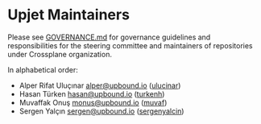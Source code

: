 # Upjet Maintainers

Please see [GOVERNANCE.md](https://github.com/crossplane/crossplane/blob/master/GOVERNANCE.md) for governance guidelines and responsibilities for the
steering committee and maintainers of repositories under Crossplane organization.

In alphabetical order:

* Alper Rifat Uluçınar <alper@upbound.io> ([ulucinar](https://github.com/ulucinar))
* Hasan Türken <hasan@upbound.io> ([turkenh](https://github.com/turkenh))
* Muvaffak Onuş <monus@upbound.io> ([muvaf](https://github.com/muvaf))
* Sergen Yalçın <sergen@upbound.io> ([sergenyalcin](https://github.com/sergenyalcin))
